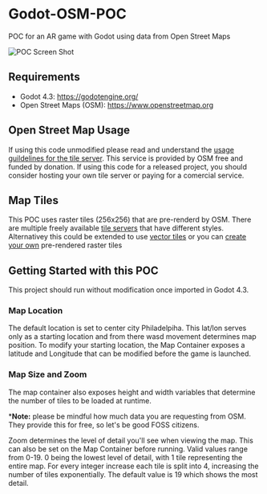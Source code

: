 # Godot-OSM-POC
POC for an AR game with Godot using data from Open Street Maps

![POC Screen Shot](Images/ScreenShot.png)

## Requirements
- Godot 4.3: <https://godotengine.org/>
- Open Street Maps (OSM): <https://www.openstreetmap.org>

## Open Street Map Usage
If using this code unmodified please read and understand the [usage guildelines for the tile server](https://operations.osmfoundation.org/policies/tiles/). This service is provided by OSM free and funded by donation.  If using this code for a released project, you should consider hosting your own tile server or paying for a comercial service.

## Map Tiles
This POC uses raster tiles (256x256) that are pre-renderd by OSM.  There are multiple freely available [tile servers](https://wiki.openstreetmap.org/wiki/Raster_tile_providers) that have different styles.  Alternativey this could be extended to use [vector tiles](https://wiki.openstreetmap.org/wiki/Vector_tiles#Mapbox_Vector_Tiles) or you can [create your own](https://wiki.openstreetmap.org/wiki/Rendering) pre-rendered raster tiles


## Getting Started with this POC
This project should run without modification once imported in Godot 4.3.  

### Map Location
The default location is set to center city Philadelpiha.  This lat/lon serves only as a starting location and from there wasd movement determines map position. To modify your starting location, the Map Container exposes a latitude and Longitude that can be modified before the game is launched.

### Map Size and Zoom
The map container also exposes height and width variables that determine the number of tiles to be loaded at runtime.

***Note:** please be mindful how much data you are requesting from OSM.  They provide this for free, so let's be good FOSS citizens. 

Zoom determines the level of detail you'll see when viewing the map.  This can also be set on the Map Container before running.  Valid values range from 0-19.  0 being the lowest level of detail, with 1 tile representing the entire map.  For every integer increase each tile is split into 4, increasing the number of tiles exponentially. The default value is 19 which shows the most detail.  